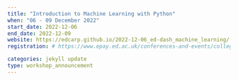 ```yaml
---
title: "Introduction to Machine Learning with Python" 
when: "06 - 09 December 2022"
start_date: 2022-12-06
end_date: 2022-12-09
website: https://edcarp.github.io/2022-12-06_ed-dash_machine_learning/
registration: # https://www.epay.ed.ac.uk/conferences-and-events/college-of-medicine-and-veterinary-medicine/school-of-molecular-genetic-and-population-health-sciences/igc/machine-learning-dec-22

categories: jekyll update
type: workshop_announcement
--- 
```

